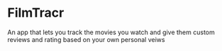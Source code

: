 # FilmTracr
An app that lets you track the movies you watch and give them custom reviews and rating based on your own personal veiws

